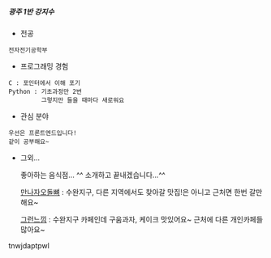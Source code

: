 ##### 광주 1반 강지수

- 전공
```
전자전기공학부
```
- 프로그래밍 경험
```
C : 포인터에서 이해 포기
Python : 기초과정만 2번
         그렇지만 들을 때마다 새로워요
```
- 관심 분야
```
우선은 프론트엔드입니다!
같이 공부해요~
```
- 그외...
    

    좋아하는 음식점... ^^ 소개하고 끝내겠습니다...^^

    [만나자오돌뼈](https://map.naver.com/v5/entry/place/15941424?lng=126.82575848913963&lat=35.18972926495776&placePath=%2Fhome&entry=plt&c=14.7,0,0,0,dh) : 수완지구, 다른 지역에서도 찾아갈 맛집!은 아니고 근처면 한번 갈만 해요~ 

    [그런느낌](https://www.instagram.com/grunneuggim/) : 수완지구 카페인데 구움과자, 케이크 맛있어요~ 근처에 다른 개인카페들 많아요~

tnwjdaptpwl